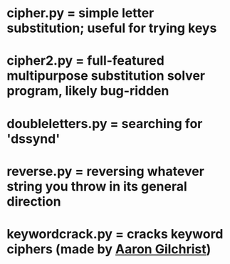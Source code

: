 # cipher.py  = simple letter substitution; useful for trying keys
# cipher2.py = full-featured multipurpose substitution solver program, likely bug-ridden
# doubleletters.py = searching for 'dssynd'
# reverse.py = reversing whatever string you throw in its general direction
# keywordcrack.py = cracks keyword ciphers (made by [Aaron Gilchrist](https://agilchrist0.github.io))
